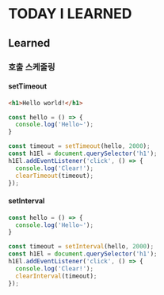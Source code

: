 # TODAY I LEARNED

## Learned

### 호출 스케줄링

#### setTimeout

```html
<h1>Hello world!</h1>
```

```javascript
const hello = () => {
  console.log('Hello~');
}

const timeout = setTimeout(hello, 2000);
const h1El = document.querySelector('h1');
h1El.addEventListener('click', () => {
  console.log('Clear!');
  clearTimeout(timeout);
});
```

#### setInterval

```javascript
const hello = () => {
  console.log('Hello~');
}

const timeout = setInterval(hello, 2000);
const h1El = document.querySelector('h1');
h1El.addEventListener('click', () => {
  console.log('Clear!');
  clearInterval(timeout);
});
```


